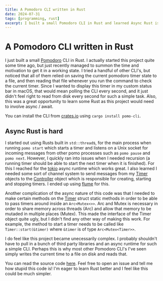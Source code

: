 ```yaml
---
title: A Pomodoro CLI written in Rust
date: 2024-07-31
tags: [programming, rust]
excerpt: I built a small Pomodoro CLI in Rust and learned Async Rust is difficult.
---
```

# A Pomodoro CLI written in Rust

I just built a small [Pomodoro](https://en.wikipedia.org/wiki/Pomodoro_Technique) CLI in Rust. I actually started this project quite some time ago, but just recently managed to summon the time and motivation to get it in a working state. I tried a handful of other CLI's, but noticed that all of them relied on saving the current pomodoro timer state to a file, and then reading that file whenever you run the command to check the current timer. Since I wanted to display this timer in my custom status bar in macOS, that would mean polling the CLI every second, and it just didn't feel right to read from disk every second for such a simple task. Also, this was a great opportunity to learn some Rust as this project would need to involve async / await.

You can install the CLI from [crates.io](https://crates.io/crates/pomo-cli) using `cargo install pomo-cli`.

## Async Rust is hard
I started out using Rusts built in `std::thread`s, for the main process when running `pomo start` which starts a timer and listens on a Unix socket for incoming messages from other pomo processes such as `pomo pause` and `pomo next`. However, I quickly ran into issues when I needed recursion (a running timer should be able to start the next timer when it is finished). For this I reached for the [tokio](https://tokio.rs/) async runtime which works great. I also learned I needed some sort of channel system to send messages from my [Timer](https://github.com/alexanderflink/pomo/blob/main/src/timer.rs) objects to the [Controller](https://github.com/alexanderflink/pomo/blob/main/src/controller.rs) object which is responsible for creating, starting and stopping timers. I ended up using [flume](https://github.com/zesterer/flume) for this.

Another complication of the async nature of this code was that I needed to make certain methods on the [Timer](https://github.com/alexanderflink/pomo/blob/main/src/timer.rs) struct static methods in order to be able to pass timers around inside an `Arc<Mutex<>>`. Arc and Mutex is necessary in order to share memory across threads (Arc) and allow that memory to be mutaded in multiple places (Mutex). This made the interface of the Timer object quite ugly, but I didn't find any other way of making this work. For example, the method to start a timer needs to be called like `Timer::start(&timer)` where `&timer` is of type `Arc<Mutex<Timer>>`.

I do feel like this project became unecessarily complex. I probably shouldn't have to pull in a bunch of third party libraries and an async runtime for such a simple CLI. Perhaps this is why most other Pomodoro CLI's I've seen simply writes the current time to a file on disk and reads that.

You can read the source code [here](https://github.com/alexanderflink/pomo). Feel free to open an issue and tell me how stupid this code is! I'm eager to learn Rust better and I feel like this could be much simpler.
